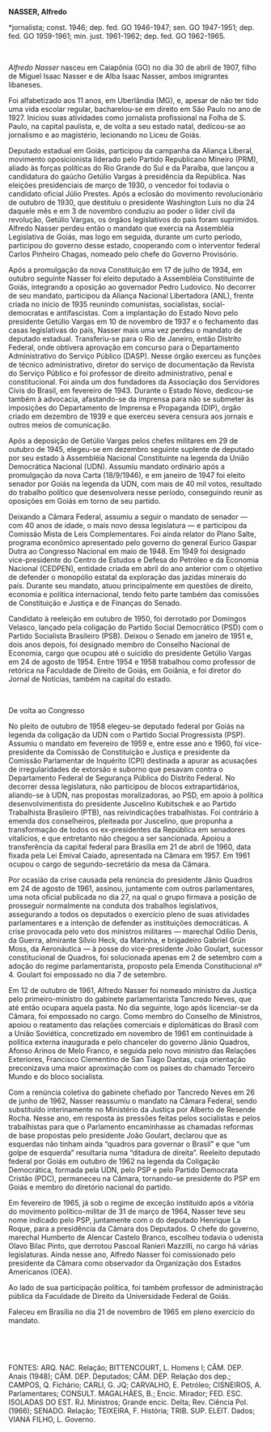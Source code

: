 **NASSER, Alfredo**

\*jornalista; const. 1946; dep. fed. GO 1946-1947; sen. GO 1947-1951;
dep. fed. GO 1959-1961; min. just. 1961-1962; dep. fed. GO 1962-1965.

 

*Alfredo Nasser* nasceu em Caiapônia (GO) no dia 30 de abril de 1907,
filho de Miguel Isaac Nasser e de Alba Isaac Nasser, ambos imigrantes
libaneses.

Foi alfabetizado aos 11 anos, em Uberlândia (MG), e, apesar de não ter
tido uma vida escolar regular, bacharelou-se em direito em São Paulo no
ano de 1927. Iniciou suas atividades como jornalista profissional na
Folha de S. Paulo, na capital paulista, e, de volta a seu estado natal,
dedicou-se ao jornalismo e ao magistério, lecionando no Liceu de Goiás.

Deputado estadual em Goiás, participou da campanha da Aliança Liberal,
movimento oposicionista liderado pelo Partido Republicano Mineiro (PRM),
aliado às forças políticas do Rio Grande do Sul e da Paraíba, que lançou
a candidatura do gaúcho Getúlio Vargas à presidência da República. Nas
eleições presidenciais de março de 1930, o vencedor foi todavia o
candidato oficial Júlio Prestes. Após a eclosão do movimento
revolucionário de outubro de 1930, que destituiu o presidente Washington
Luís no dia 24 daquele mês e em 3 de novembro conduziu ao poder o líder
civil da revolução, Getúlio Vargas, os órgãos legislativos do país foram
suprimidos. Alfredo Nasser perdeu então o mandato que exercia na
Assembléia Legislativa de Goiás, mas logo em seguida, durante um curto
período, participou do governo desse estado, cooperando com o
interventor federal Carlos Pinheiro Chagas, nomeado pelo chefe do
Governo Provisório.

Após a promulgação da nova Constituição em 17 de julho de 1934, em
outubro seguinte Nasser foi eleito deputado à Assembléia Constituinte de
Goiás, integrando a oposição ao governador Pedro Ludovico. No decorrer
de seu mandato, participou da Aliança Nacional Libertadora (ANL), frente
criada no início de 1935 reunindo comunistas, socialistas,
social-democratas e antifascistas. Com a implantação do Estado Novo pelo
presidente Getúlio Vargas em 10 de novembro de 1937 e o fechamento das
casas legislativas do país, Nasser mais uma vez perdeu o mandato de
deputado estadual. Transferiu-se para o Rio de Janeiro, então Distrito
Federal, onde obtivera aprovação em concurso para o Departamento
Administrativo do Serviço Público (DASP). Nesse órgão exerceu as funções
de técnico administrativo, diretor do serviço de documentação da Revista
do Serviço Público e foi professor de direito administrativo, penal e
constitucional. Foi ainda um dos fundadores da Associação dos Servidores
Civis do Brasil, em fevereiro de 1943. Durante o Estado Novo, dedicou-se
também à advocacia, afastando-se da imprensa para não se submeter às
imposições do Departamento de Imprensa e Propaganda (DIP), órgão criado
em dezembro de 1939 e que exerceu severa censura aos jornais e outros
meios de comunicação.

Após a deposição de Getúlio Vargas pelos chefes militares em 29 de
outubro de 1945, elegeu-se em dezembro seguinte suplente de deputado por
seu estado à Assembléia Nacional Constituinte na legenda da União
Democrática Nacional (UDN). Assumiu mandato ordinário após a promulgação
da nova Carta (18/9/1946), e em janeiro de 1947 foi eleito senador por
Goiás na legenda da UDN, com mais de 40 mil votos, resultado do trabalho
político que desenvolvera nesse período, conseguindo reunir as oposições
em Goiás em torno de seu partido.

Deixando a Câmara Federal, assumiu a seguir o mandato de senador — com
40 anos de idade, o mais novo dessa legislatura — e participou da
Comissão Mista de Leis Complementares. Foi ainda relator do Plano Salte,
programa econômico apresentado pelo governo do general Eurico Gaspar
Dutra ao Congresso Nacional em maio de 1948. Em 1949 foi designado
vice-presidente do Centro de Estudos e Defesa do Petróleo e da Economia
Nacional (CEDPEN), entidade criada em abril do ano anterior com o
objetivo de defender o monopólio estatal da exploração das jazidas
minerais do país. Durante seu mandato, atuou principalmente em questões
de direito, economia e política internacional, tendo feito parte também
das comissões de Constituição e Justiça e de Finanças do Senado.

Candidato à reeleição em outubro de 1950, foi derrotado por Domingos
Velasco, lançado pela coligação do Partido Social Democrático (PSD) com
o Partido Socialista Brasileiro (PSB). Deixou o Senado em janeiro de
1951 e, dois anos depois, foi designado membro do Conselho Nacional de
Economia, cargo que ocupou até o suicídio do presidente Getúlio Vargas
em 24 de agosto de 1954. Entre 1954 e 1958 trabalhou como professor de
retórica na Faculdade de Direito de Goiás, em Goiânia, e foi diretor do
Jornal de Notícias, também na capital do estado.

 

De volta ao Congresso

No pleito de outubro de 1958 elegeu-se deputado federal por Goiás na
legenda da coligação da UDN com o Partido Social Progressista (PSP).
Assumiu o mandato em fevereiro de 1959 e, entre esse ano e 1960, foi
vice-presidente da Comissão de Constituição e Justiça e presidente da
Comissão Parlamentar de Inquérito (CPI) destinada a apurar as acusações
de irregularidades de extorsão e suborno que pesavam contra o
Departamento Federal de Segurança Pública do Distrito Federal. No
decorrer dessa legislatura, não participou de blocos extrapartidários,
aliando-se à UDN, nas propostas moralizadoras, ao PSD, em apoio à
política desenvolvimentista do presidente Juscelino Kubitschek e ao
Partido Trabalhista Brasileiro (PTB), nas reivindicações trabalhistas.
Foi contrário à emenda dos conselheiros, pleiteada por Juscelino, que
propunha a transformação de todos os ex-presidentes da República em
senadores vitalícios, e que entretanto não chegou a ser sancionada.
Apoiou a transferência da capital federal para Brasília em 21 de abril
de 1960, data fixada pela Lei Emival Caiado, apresentada na Câmara em
1957. Em 1961 ocupou o cargo de segundo-secretário da mesa da Câmara.

Por ocasião da crise causada pela renúncia do presidente Jânio Quadros
em 24 de agosto de 1961, assinou, juntamente com outros parlamentares,
uma nota oficial publicada no dia 27, na qual o grupo firmava a posição
de prosseguir normalmente na conduta dos trabalhos legislativos,
assegurando a todos os deputados o exercício pleno de suas atividades
parlamentares e a intenção de defender as instituições democráticas. A
crise provocada pelo veto dos ministros militares — marechal Odílio
Denis, da Guerra, almirante Sílvio Heck, da Marinha, e brigadeiro
Gabriel Grün Moss, da Aeronáutica — à posse do vice-presidente João
Goulart, sucessor constitucional de Quadros, foi solucionada apenas em 2
de setembro com a adoção do regime parlamentarista, proposto pela Emenda
Constitucional nº 4. Goulart foi empossado no dia 7 de setembro.

Em 12 de outubro de 1961, Alfredo Nasser foi nomeado ministro da Justiça
pelo primeiro-ministro do gabinete parlamentarista Tancredo Neves, que
até então ocupara aquela pasta. No dia seguinte, logo após licenciar-se
da Câmara, foi empossado no cargo. Como membro do Conselho de Ministros,
apoiou o reatamento das relações comerciais e diplomáticas do Brasil com
a União Soviética, concretizado em novembro de 1961 em continuidade à
política externa inaugurada e pelo chanceler do governo Jânio Quadros,
Afonso Arinos de Melo Franco, e seguida pelo novo ministro das Relações
Exteriores, Francisco Clementino de San Tiago Dantas, cuja orientação
preconizava uma maior aproximação com os países do chamado Terceiro
Mundo e do bloco socialista.

Com a renúncia coletiva do gabinete chefiado por Tancredo Neves em 26 de
junho de 1962, Nasser reassumiu o mandato na Câmara Federal, sendo
substituído interinamente no Ministério da Justiça por Alberto de
Resende Rocha. Nesse ano, em resposta às pressões feitas pelos
socialistas e pelos trabalhistas para que o Parlamento encaminhasse as
chamadas reformas de base propostas pelo presidente João Goulart,
declarou que as esquerdas não tinham ainda “quadros para governar o
Brasil” e que “um golpe de esquerda” resultaria numa “ditadura de
direita”. Reeleito deputado federal por Goiás em outubro de 1962 na
legenda da Coligação Democrática, formada pela UDN, pelo PSP e pelo
Partido Democrata Cristão (PDC), permaneceu na Câmara, tornando-se
presidente do PSP em Goiás e membro do diretório nacional do partido.

Em fevereiro de 1965, já sob o regime de exceção instituído após a
vitória do movimento político-militar de 31 de março de 1964, Nasser
teve seu nome indicado pelo PSP, juntamente com o do deputado Henrique
La Roque, para a presidência da Câmara dos Deputados. O chefe do
governo, marechal Humberto de Alencar Castelo Branco, escolheu todavia o
udenista Olavo Bilac Pinto, que derrotou Pascoal Ranieri Mazzilli, no
cargo há várias legislaturas. Ainda nesse ano, Alfredo Nasser foi
comissionado pelo presidente da Câmara como observador da Organização
dos Estados Americanos (OEA).

Ao lado de sua participação política, foi também professor de
administração pública da Faculdade de Direito da Universidade Federal de
Goiás.

Faleceu em Brasília no dia 21 de novembro de 1965 em pleno exercício do
mandato.

 

 

FONTES: ARQ. NAC. Relação; BITTENCOURT, L. Homens I; CÂM. DEP. Anais
(1948); CÂM. DEP. Deputados; CÂM. DEP. Relação dos dep.; CAMPOS, Q.
Fichário; CARLI, G. JQ; CARVALHO, E. Petróleo; CISNEIROS, A.
Parlamentares; CONSULT. MAGALHÃES, B.; Encic. Mirador; FED. ESC.
ISOLADAS DO EST. RJ. Ministros; Grande encic. Delta; Rev. Ciência Pol.
(1966); SENADO. Relação; TEIXEIRA, F. História; TRIB. SUP. ELEIT. Dados;
VIANA FILHO, L. Governo.

 
